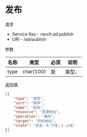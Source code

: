 # 发布

请求
- Service Key - ranch.ad.publish
- URI - /ad/publish

参数

|名称|类型|必须|说明|
|---|---|---|---|
|type|char(100)|是|类型。|

返回值
```json
[{
    "type": "类型",
    "sort": "顺序",
    "name": "名称",
    "resource": "资源地址",
    "operation": "操作",
    "target": "目标地址",
    "state": "状态：0-下线；1-上线"
}]
```
